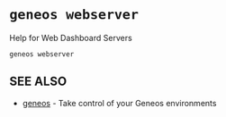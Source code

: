 # `geneos webserver`

Help for Web Dashboard Servers

```text
geneos webserver
```

## SEE ALSO

* [geneos](geneos.md)	 - Take control of your Geneos environments
